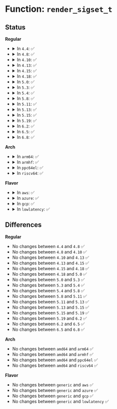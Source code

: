 # Function: <code>render_sigset_t</code>

## Status
<b>Regular</b>
<ul>
<li>
<details>
<summary>In <code>4.4</code>: ✅</summary>

```c
void render_sigset_t(struct seq_file *m, const char *header, sigset_t *set);
```

**Collision:** Unique Global

**Inline:** No

**Transformation:** False

**Instances:**

```
In fs/proc/array.c (ffffffff81280970)
Location: fs/proc/array.c:220
Inline: False
Direct callers:
  - fs/signalfd.c:signalfd_show_fdinfo
  - fs/proc/array.c:proc_pid_status
  - fs/proc/array.c:proc_pid_status
  - fs/proc/array.c:proc_pid_status
  - fs/proc/array.c:proc_pid_status
  - fs/proc/array.c:proc_pid_status
```
**Symbols:**

```
ffffffff81280970-ffffffff812809ff: render_sigset_t (STB_GLOBAL)
```
</details>
</li>
<li>
<details>
<summary>In <code>4.8</code>: ✅</summary>

```c
void render_sigset_t(struct seq_file *m, const char *header, sigset_t *set);
```

**Collision:** Unique Global

**Inline:** No

**Transformation:** False

**Instances:**

```
In fs/proc/array.c (ffffffff812ad9d0)
Location: fs/proc/array.c:238
Inline: False
Direct callers:
  - fs/signalfd.c:signalfd_show_fdinfo
  - fs/proc/array.c:proc_pid_status
  - fs/proc/array.c:proc_pid_status
  - fs/proc/array.c:proc_pid_status
  - fs/proc/array.c:proc_pid_status
  - fs/proc/array.c:proc_pid_status
```
**Symbols:**

```
ffffffff812ad9d0-ffffffff812ada65: render_sigset_t (STB_GLOBAL)
```
</details>
</li>
<li>
<details>
<summary>In <code>4.10</code>: ✅</summary>

```c
void render_sigset_t(struct seq_file *m, const char *header, sigset_t *set);
```

**Collision:** Unique Global

**Inline:** No

**Transformation:** False

**Instances:**

```
In fs/proc/array.c (ffffffff812c32c0)
Location: fs/proc/array.c:232
Inline: False
Direct callers:
  - fs/signalfd.c:signalfd_show_fdinfo
  - fs/proc/array.c:proc_pid_status
  - fs/proc/array.c:proc_pid_status
  - fs/proc/array.c:proc_pid_status
  - fs/proc/array.c:proc_pid_status
  - fs/proc/array.c:proc_pid_status
```
**Symbols:**

```
ffffffff812c32c0-ffffffff812c3362: render_sigset_t (STB_GLOBAL)
```
</details>
</li>
<li>
<details>
<summary>In <code>4.13</code>: ✅</summary>

```c
void render_sigset_t(struct seq_file *m, const char *header, sigset_t *set);
```

**Collision:** Unique Global

**Inline:** No

**Transformation:** False

**Instances:**

```
In fs/proc/array.c (ffffffff812d0540)
Location: fs/proc/array.c:236
Inline: False
Direct callers:
  - fs/signalfd.c:signalfd_show_fdinfo
  - fs/proc/array.c:proc_pid_status
  - fs/proc/array.c:proc_pid_status
  - fs/proc/array.c:proc_pid_status
  - fs/proc/array.c:proc_pid_status
  - fs/proc/array.c:proc_pid_status
```
**Symbols:**

```
ffffffff812d0540-ffffffff812d05e2: render_sigset_t (STB_GLOBAL)
```
</details>
</li>
<li>
<details>
<summary>In <code>4.15</code>: ✅</summary>

```c
void render_sigset_t(struct seq_file *m, const char *header, sigset_t *set);
```

**Collision:** Unique Global

**Inline:** No

**Transformation:** False

**Instances:**

```
In fs/proc/array.c (ffffffff812f4d80)
Location: fs/proc/array.c:233
Inline: False
Direct callers:
  - fs/signalfd.c:signalfd_show_fdinfo
  - fs/proc/array.c:proc_pid_status
  - fs/proc/array.c:proc_pid_status
  - fs/proc/array.c:proc_pid_status
  - fs/proc/array.c:proc_pid_status
  - fs/proc/array.c:proc_pid_status
```
**Symbols:**

```
ffffffff812f4d80-ffffffff812f4e22: render_sigset_t (STB_GLOBAL)
```
</details>
</li>
<li>
<details>
<summary>In <code>4.18</code>: ✅</summary>

```c
void render_sigset_t(struct seq_file *m, const char *header, sigset_t *set);
```

**Collision:** Unique Global

**Inline:** No

**Transformation:** False

**Instances:**

```
In fs/proc/array.c (ffffffff813221a0)
Location: fs/proc/array.c:229
Inline: False
Direct callers:
  - fs/signalfd.c:signalfd_show_fdinfo
  - fs/proc/array.c:proc_pid_status
  - fs/proc/array.c:proc_pid_status
  - fs/proc/array.c:proc_pid_status
  - fs/proc/array.c:proc_pid_status
  - fs/proc/array.c:proc_pid_status
```
**Symbols:**

```
ffffffff813221a0-ffffffff81322244: render_sigset_t (STB_GLOBAL)
```
</details>
</li>
<li>
<details>
<summary>In <code>5.0</code>: ✅</summary>

```c
void render_sigset_t(struct seq_file *m, const char *header, sigset_t *set);
```

**Collision:** Unique Global

**Inline:** No

**Transformation:** False

**Instances:**

```
In fs/proc/array.c (ffffffff813392b0)
Location: fs/proc/array.c:229
Inline: False
Direct callers:
  - fs/signalfd.c:signalfd_show_fdinfo
  - fs/proc/array.c:proc_pid_status
  - fs/proc/array.c:proc_pid_status
  - fs/proc/array.c:proc_pid_status
  - fs/proc/array.c:proc_pid_status
  - fs/proc/array.c:proc_pid_status
```
**Symbols:**

```
ffffffff813392b0-ffffffff81339354: render_sigset_t (STB_GLOBAL)
```
</details>
</li>
<li>
<details>
<summary>In <code>5.3</code>: ✅</summary>

```c
void render_sigset_t(struct seq_file *m, const char *header, sigset_t *set);
```

**Collision:** Unique Global

**Inline:** No

**Transformation:** False

**Instances:**

```
In fs/proc/array.c (ffffffff81361950)
Location: fs/proc/array.c:229
Inline: False
Direct callers:
  - fs/signalfd.c:signalfd_show_fdinfo
  - fs/proc/array.c:proc_pid_status
  - fs/proc/array.c:proc_pid_status
  - fs/proc/array.c:proc_pid_status
  - fs/proc/array.c:proc_pid_status
  - fs/proc/array.c:proc_pid_status
```
**Symbols:**

```
ffffffff81361950-ffffffff813619e8: render_sigset_t (STB_GLOBAL)
```
</details>
</li>
<li>
<details>
<summary>In <code>5.4</code>: ✅</summary>

```c
void render_sigset_t(struct seq_file *m, const char *header, sigset_t *set);
```

**Collision:** Unique Global

**Inline:** No

**Transformation:** False

**Instances:**

```
In fs/proc/array.c (ffffffff81379bb0)
Location: fs/proc/array.c:229
Inline: False
Direct callers:
  - fs/signalfd.c:signalfd_show_fdinfo
  - fs/proc/array.c:proc_pid_status
  - fs/proc/array.c:proc_pid_status
  - fs/proc/array.c:proc_pid_status
  - fs/proc/array.c:proc_pid_status
  - fs/proc/array.c:proc_pid_status
```
**Symbols:**

```
ffffffff81379bb0-ffffffff81379c48: render_sigset_t (STB_GLOBAL)
```
</details>
</li>
<li>
<details>
<summary>In <code>5.8</code>: ✅</summary>

```c
void render_sigset_t(struct seq_file *m, const char *header, sigset_t *set);
```

**Collision:** Unique Global

**Inline:** No

**Transformation:** False

**Instances:**

```
In fs/proc/array.c (ffffffff813c2c70)
Location: fs/proc/array.c:228
Inline: False
Direct callers:
  - fs/signalfd.c:signalfd_show_fdinfo
  - fs/proc/array.c:proc_pid_status
  - fs/proc/array.c:proc_pid_status
  - fs/proc/array.c:proc_pid_status
  - fs/proc/array.c:proc_pid_status
  - fs/proc/array.c:proc_pid_status
```
**Symbols:**

```
ffffffff813c2c70-ffffffff813c2d08: render_sigset_t (STB_GLOBAL)
```
</details>
</li>
<li>
<details>
<summary>In <code>5.11</code>: ✅</summary>

```c
void render_sigset_t(struct seq_file *m, const char *header, sigset_t *set);
```

**Collision:** Unique Global

**Inline:** No

**Transformation:** False

**Instances:**

```
In fs/proc/array.c (ffffffff813d4e00)
Location: fs/proc/array.c:229
Inline: False
Direct callers:
  - fs/signalfd.c:signalfd_show_fdinfo
  - fs/proc/array.c:proc_pid_status
  - fs/proc/array.c:proc_pid_status
  - fs/proc/array.c:proc_pid_status
  - fs/proc/array.c:proc_pid_status
  - fs/proc/array.c:proc_pid_status
```
**Symbols:**

```
ffffffff813d4e00-ffffffff813d4e98: render_sigset_t (STB_GLOBAL)
```
</details>
</li>
<li>
<details>
<summary>In <code>5.13</code>: ✅</summary>

```c
void render_sigset_t(struct seq_file *m, const char *header, sigset_t *set);
```

**Collision:** Unique Global

**Inline:** No

**Transformation:** False

**Instances:**

```
In fs/proc/array.c (ffffffff813dbc30)
Location: fs/proc/array.c:229
Inline: False
Direct callers:
  - fs/signalfd.c:signalfd_show_fdinfo
  - fs/proc/array.c:proc_pid_status
  - fs/proc/array.c:proc_pid_status
  - fs/proc/array.c:proc_pid_status
  - fs/proc/array.c:proc_pid_status
  - fs/proc/array.c:proc_pid_status
```
**Symbols:**

```
ffffffff813dbc30-ffffffff813dbcc8: render_sigset_t (STB_GLOBAL)
```
</details>
</li>
<li>
<details>
<summary>In <code>5.15</code>: ✅</summary>

```c
void render_sigset_t(struct seq_file *m, const char *header, sigset_t *set);
```

**Collision:** Unique Global

**Inline:** No

**Transformation:** False

**Instances:**

```
In fs/proc/array.c (ffffffff8142d2c0)
Location: fs/proc/array.c:219
Inline: False
Direct callers:
  - fs/signalfd.c:signalfd_show_fdinfo
  - fs/proc/array.c:proc_pid_status
  - fs/proc/array.c:proc_pid_status
  - fs/proc/array.c:proc_pid_status
  - fs/proc/array.c:proc_pid_status
  - fs/proc/array.c:proc_pid_status
```
**Symbols:**

```
ffffffff8142d2c0-ffffffff8142d358: render_sigset_t (STB_GLOBAL)
```
</details>
</li>
<li>
<details>
<summary>In <code>5.19</code>: ✅</summary>

```c
void render_sigset_t(struct seq_file *m, const char *header, sigset_t *set);
```

**Collision:** Unique Global

**Inline:** No

**Transformation:** False

**Instances:**

```
In fs/proc/array.c (ffffffff814a6bf0)
Location: fs/proc/array.c:221
Inline: False
Direct callers:
  - fs/signalfd.c:signalfd_show_fdinfo
  - fs/proc/array.c:proc_pid_status
  - fs/proc/array.c:proc_pid_status
  - fs/proc/array.c:proc_pid_status
  - fs/proc/array.c:proc_pid_status
  - fs/proc/array.c:proc_pid_status
```
**Symbols:**

```
ffffffff814a6bf0-ffffffff814a6c8b: render_sigset_t (STB_GLOBAL)
```
</details>
</li>
<li>
<details>
<summary>In <code>6.2</code>: ✅</summary>

```c
void render_sigset_t(struct seq_file *m, const char *header, sigset_t *set);
```

**Collision:** Unique Global

**Inline:** No

**Transformation:** False

**Instances:**

```
In fs/proc/array.c (ffffffff8153c240)
Location: fs/proc/array.c:224
Inline: False
Direct callers:
  - fs/signalfd.c:signalfd_show_fdinfo
  - fs/proc/array.c:proc_pid_status
  - fs/proc/array.c:proc_pid_status
  - fs/proc/array.c:proc_pid_status
  - fs/proc/array.c:proc_pid_status
  - fs/proc/array.c:proc_pid_status
```
**Symbols:**

```
ffffffff8153c240-ffffffff8153c2db: render_sigset_t (STB_GLOBAL)
```
</details>
</li>
<li>
<details>
<summary>In <code>6.5</code>: ✅</summary>

```c
void render_sigset_t(struct seq_file *m, const char *header, sigset_t *set);
```

**Collision:** Unique Global

**Inline:** No

**Transformation:** False

**Instances:**

```
In fs/proc/array.c (ffffffff81574560)
Location: fs/proc/array.c:227
Inline: False
Direct callers:
  - fs/signalfd.c:signalfd_show_fdinfo
  - fs/proc/array.c:proc_pid_status
  - fs/proc/array.c:proc_pid_status
  - fs/proc/array.c:proc_pid_status
  - fs/proc/array.c:proc_pid_status
  - fs/proc/array.c:proc_pid_status
```
**Symbols:**

```
ffffffff81574560-ffffffff81574603: render_sigset_t (STB_GLOBAL)
```
</details>
</li>
<li>
<details>
<summary>In <code>6.8</code>: ✅</summary>

```c
void render_sigset_t(struct seq_file *m, const char *header, sigset_t *set);
```

**Collision:** Unique Global

**Inline:** No

**Transformation:** False

**Instances:**

```
In fs/proc/array.c (ffffffff815acf10)
Location: fs/proc/array.c:227
Inline: False
Direct callers:
  - fs/signalfd.c:signalfd_show_fdinfo
  - fs/proc/array.c:proc_pid_status
  - fs/proc/array.c:proc_pid_status
  - fs/proc/array.c:proc_pid_status
  - fs/proc/array.c:proc_pid_status
  - fs/proc/array.c:proc_pid_status
```
**Symbols:**

```
ffffffff815acf10-ffffffff815acfb3: render_sigset_t (STB_GLOBAL)
```
</details>
</li>
</ul>
<b>Arch</b>
<ul>
<li>
<details>
<summary>In <code>arm64</code>: ✅</summary>

```c
void render_sigset_t(struct seq_file *m, const char *header, sigset_t *set);
```

**Collision:** Unique Global

**Inline:** No

**Transformation:** False

**Instances:**

```
In fs/proc/array.c (ffff800010445d68)
Location: fs/proc/array.c:229
Inline: False
Direct callers:
  - fs/signalfd.c:signalfd_show_fdinfo
  - fs/proc/array.c:proc_pid_status
  - fs/proc/array.c:proc_pid_status
  - fs/proc/array.c:proc_pid_status
  - fs/proc/array.c:proc_pid_status
  - fs/proc/array.c:proc_pid_status
```
**Symbols:**

```
ffff800010445d68-ffff800010445e24: render_sigset_t (STB_GLOBAL)
```
</details>
</li>
<li>
<details>
<summary>In <code>armhf</code>: ✅</summary>

```c
void render_sigset_t(struct seq_file *m, const char *header, sigset_t *set);
```

**Collision:** Unique Global

**Inline:** No

**Transformation:** False

**Instances:**

```
In fs/proc/array.c (c060af04)
Location: fs/proc/array.c:229
Inline: False
Direct callers:
  - fs/signalfd.c:signalfd_show_fdinfo
  - fs/proc/array.c:proc_pid_status
  - fs/proc/array.c:proc_pid_status
  - fs/proc/array.c:proc_pid_status
  - fs/proc/array.c:proc_pid_status
  - fs/proc/array.c:proc_pid_status
```
**Symbols:**

```
c060af04-c060afc0: render_sigset_t (STB_GLOBAL)
```
</details>
</li>
<li>
<details>
<summary>In <code>ppc64el</code>: ✅</summary>

```c
void render_sigset_t(struct seq_file *m, const char *header, sigset_t *set);
```

**Collision:** Unique Global

**Inline:** No

**Transformation:** False

**Instances:**

```
In fs/proc/array.c (c00000000055b910)
Location: fs/proc/array.c:229
Inline: False
Direct callers:
  - fs/signalfd.c:signalfd_show_fdinfo
  - fs/proc/array.c:proc_pid_status
  - fs/proc/array.c:proc_pid_status
  - fs/proc/array.c:proc_pid_status
  - fs/proc/array.c:proc_pid_status
  - fs/proc/array.c:proc_pid_status
```
**Symbols:**

```
c00000000055b910-c00000000055ba10: render_sigset_t (STB_GLOBAL)
```
</details>
</li>
<li>
<details>
<summary>In <code>riscv64</code>: ✅</summary>

```c
void render_sigset_t(struct seq_file *m, const char *header, sigset_t *set);
```

**Collision:** Unique Global

**Inline:** No

**Transformation:** False

**Instances:**

```
In fs/proc/array.c (ffffffe0002dbdcc)
Location: fs/proc/array.c:229
Inline: False
Direct callers:
  - fs/signalfd.c:signalfd_show_fdinfo
  - fs/proc/array.c:proc_pid_status
  - fs/proc/array.c:proc_pid_status
  - fs/proc/array.c:proc_pid_status
  - fs/proc/array.c:proc_pid_status
  - fs/proc/array.c:proc_pid_status
```
**Symbols:**

```
ffffffe0002dbdcc-ffffffe0002dbe74: render_sigset_t (STB_GLOBAL)
```
</details>
</li>
</ul>
<b>Flavor</b>
<ul>
<li>
<details>
<summary>In <code>aws</code>: ✅</summary>

```c
void render_sigset_t(struct seq_file *m, const char *header, sigset_t *set);
```

**Collision:** Unique Global

**Inline:** No

**Transformation:** False

**Instances:**

```
In fs/proc/array.c (ffffffff81372190)
Location: fs/proc/array.c:229
Inline: False
Direct callers:
  - fs/signalfd.c:signalfd_show_fdinfo
  - fs/proc/array.c:proc_pid_status
  - fs/proc/array.c:proc_pid_status
  - fs/proc/array.c:proc_pid_status
  - fs/proc/array.c:proc_pid_status
  - fs/proc/array.c:proc_pid_status
```
**Symbols:**

```
ffffffff81372190-ffffffff81372228: render_sigset_t (STB_GLOBAL)
```
</details>
</li>
<li>
<details>
<summary>In <code>azure</code>: ✅</summary>

```c
void render_sigset_t(struct seq_file *m, const char *header, sigset_t *set);
```

**Collision:** Unique Global

**Inline:** No

**Transformation:** False

**Instances:**

```
In fs/proc/array.c (ffffffff81362c60)
Location: fs/proc/array.c:229
Inline: False
Direct callers:
  - fs/signalfd.c:signalfd_show_fdinfo
  - fs/proc/array.c:proc_pid_status
  - fs/proc/array.c:proc_pid_status
  - fs/proc/array.c:proc_pid_status
  - fs/proc/array.c:proc_pid_status
  - fs/proc/array.c:proc_pid_status
```
**Symbols:**

```
ffffffff81362c60-ffffffff81362cf8: render_sigset_t (STB_GLOBAL)
```
</details>
</li>
<li>
<details>
<summary>In <code>gcp</code>: ✅</summary>

```c
void render_sigset_t(struct seq_file *m, const char *header, sigset_t *set);
```

**Collision:** Unique Global

**Inline:** No

**Transformation:** False

**Instances:**

```
In fs/proc/array.c (ffffffff8136fc60)
Location: fs/proc/array.c:229
Inline: False
Direct callers:
  - fs/signalfd.c:signalfd_show_fdinfo
  - fs/proc/array.c:proc_pid_status
  - fs/proc/array.c:proc_pid_status
  - fs/proc/array.c:proc_pid_status
  - fs/proc/array.c:proc_pid_status
  - fs/proc/array.c:proc_pid_status
```
**Symbols:**

```
ffffffff8136fc60-ffffffff8136fcf8: render_sigset_t (STB_GLOBAL)
```
</details>
</li>
<li>
<details>
<summary>In <code>lowlatency</code>: ✅</summary>

```c
void render_sigset_t(struct seq_file *m, const char *header, sigset_t *set);
```

**Collision:** Unique Global

**Inline:** No

**Transformation:** False

**Instances:**

```
In fs/proc/array.c (ffffffff813835f0)
Location: fs/proc/array.c:229
Inline: False
Direct callers:
  - fs/signalfd.c:signalfd_show_fdinfo
  - fs/proc/array.c:proc_pid_status
  - fs/proc/array.c:proc_pid_status
  - fs/proc/array.c:proc_pid_status
  - fs/proc/array.c:proc_pid_status
  - fs/proc/array.c:proc_pid_status
```
**Symbols:**

```
ffffffff813835f0-ffffffff81383688: render_sigset_t (STB_GLOBAL)
```
</details>
</li>
</ul>

## Differences
<b>Regular</b>
<ul>
<li>
No changes between <code>4.4</code> and <code>4.8</code> ✅
</li>
<li>
No changes between <code>4.8</code> and <code>4.10</code> ✅
</li>
<li>
No changes between <code>4.10</code> and <code>4.13</code> ✅
</li>
<li>
No changes between <code>4.13</code> and <code>4.15</code> ✅
</li>
<li>
No changes between <code>4.15</code> and <code>4.18</code> ✅
</li>
<li>
No changes between <code>4.18</code> and <code>5.0</code> ✅
</li>
<li>
No changes between <code>5.0</code> and <code>5.3</code> ✅
</li>
<li>
No changes between <code>5.3</code> and <code>5.4</code> ✅
</li>
<li>
No changes between <code>5.4</code> and <code>5.8</code> ✅
</li>
<li>
No changes between <code>5.8</code> and <code>5.11</code> ✅
</li>
<li>
No changes between <code>5.11</code> and <code>5.13</code> ✅
</li>
<li>
No changes between <code>5.13</code> and <code>5.15</code> ✅
</li>
<li>
No changes between <code>5.15</code> and <code>5.19</code> ✅
</li>
<li>
No changes between <code>5.19</code> and <code>6.2</code> ✅
</li>
<li>
No changes between <code>6.2</code> and <code>6.5</code> ✅
</li>
<li>
No changes between <code>6.5</code> and <code>6.8</code> ✅
</li>
</ul>
<b>Arch</b>
<ul>
<li>
No changes between <code>amd64</code> and <code>arm64</code> ✅
</li>
<li>
No changes between <code>amd64</code> and <code>armhf</code> ✅
</li>
<li>
No changes between <code>amd64</code> and <code>ppc64el</code> ✅
</li>
<li>
No changes between <code>amd64</code> and <code>riscv64</code> ✅
</li>
</ul>
<b>Flavor</b>
<ul>
<li>
No changes between <code>generic</code> and <code>aws</code> ✅
</li>
<li>
No changes between <code>generic</code> and <code>azure</code> ✅
</li>
<li>
No changes between <code>generic</code> and <code>gcp</code> ✅
</li>
<li>
No changes between <code>generic</code> and <code>lowlatency</code> ✅
</li>
</ul>
